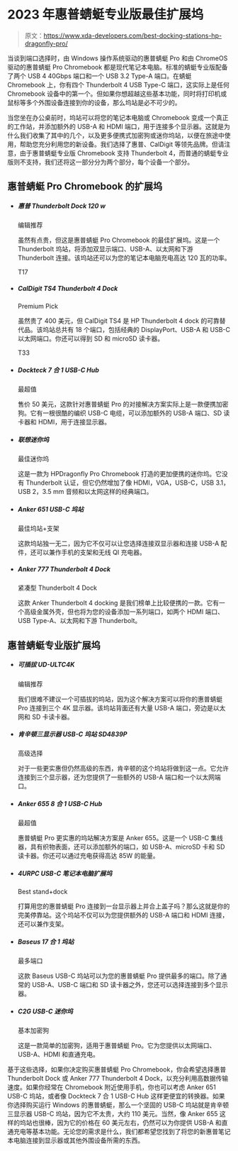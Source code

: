 # 2023 年惠普蜻蜓专业版最佳扩展坞

> 原文：<https://www.xda-developers.com/best-docking-stations-hp-dragonfly-pro/>

当谈到端口选择时，由 Windows 操作系统驱动的惠普蜻蜓 Pro 和由 ChromeOS 驱动的惠普蜻蜓 Pro Chromebook 都是现代笔记本电脑。标准的蜻蜓专业版配备了两个 USB 4 40Gbps 端口和一个 USB 3.2 Type-A 端口。在蜻蜓 Chromebook 上，你有四个 Thunderbolt 4 USB Type-C 端口，这实际上是任何 Chromebook 设备中的第一个。但如果你想超越这些基本功能，同时将打印机或鼠标等多个外围设备连接到你的设备，那么坞站是必不可少的。

当您坐在办公桌前时，坞站可以将您的笔记本电脑或 Chromebook 变成一个真正的工作站，并添加额外的 USB-A 和 HDMI 端口，用于连接多个显示器。这就是为什么我们收集了其中的几个，以及更多便携式加密狗或迷你坞站，以便在旅途中使用，帮助您充分利用您的新设备。我们选择了惠普、CalDigit 等领先品牌。但请注意，由于惠普蜻蜓专业版 Chromebook 支持 Thunderbolt 4，而普通的蜻蜓专业版则不支持，我们还将这一部分分为两个部分，每个设备一个部分。

## 惠普蜻蜓 Pro Chromebook 的扩展坞

*   ##### 惠普 Thunderbolt Dock 120 w

    编辑推荐

    虽然有点贵，但这是惠普蜻蜓 Pro Chromebook 的最佳扩展坞。这是一个 Thunderbolt 坞站，将添加双显示端口、USB-A、以太网和下游 Thunderbolt 连接。该坞站还可以为您的笔记本电脑充电高达 120 瓦的功率。

    T17
*   ##### CalDigit TS4 Thunderbolt 4 Dock

    Premium Pick

    虽然贵了 400 美元，但 CalDigit TS4 是 HP Thunderbolt 4 dock 的可靠替代品。该坞站总共有 18 个端口，包括经典的 DisplayPort、USB-A 和 USB-C 以太网端口。你还可以得到 SD 和 microSD 读卡器。

    T33
*   ##### Dockteck 7 合 1 USB-C Hub

    最超值

    售价 50 美元，这款针对惠普蜻蜓 Pro 的对接解决方案实际上是一款便携加密狗。它有一根很酷的编织 USB-C 电缆，可以添加额外的 USB-A 端口、SD 读卡器和 HDMI，用于连接显示器。

*   ##### 联想迷你坞

    最佳迷你坞

    这是一款为 HPDragonfly Pro Chromebook 打造的更加便携的迷你坞。它没有 Thunderbolt 认证，但它仍然增加了像 HDMI，VGA，USB-C，USB 3.1，USB 2，3.5 mm 音频和以太网这样的经典端口。

*   ##### Anker 651 USB-C 坞站

    最佳坞站+支架

    这款坞站独一无二，因为它不仅可以让您选择连接双显示器和连接 USB-A 配件，还可以兼作手机的支架和无线 QI 充电器。

*   ##### Anker 777 Thunderbolt 4 Dock

    紧凑型 Thunderbolt 4 Dock

    这款 Anker Thunderbolt 4 docking 是我们榜单上比较便携的一款。它有一个高级金属外壳，但也将为您的设备添加一系列端口，如两个 HDMI 端口、USB Type-A、以太网和下游 Thunderbolt。

## 惠普蜻蜓专业版扩展坞

*   ##### 可插拔 UD-ULTC4K

    编辑推荐

    我们很难不建议一个可插拔的坞站，因为这个解决方案可以将你的惠普蜻蜓 Pro 连接到三个 4K 显示器。该坞站背面还有大量 USB-A 端口，旁边是以太网和 SD 卡读卡器。

*   ##### 肯辛顿三显示器 USB-C 坞站 SD4839P

    高级选择

    对于一些更实惠但仍然高级的东西，肯辛顿的这个坞站将做到这一点。它允许连接到三个显示器，还为您提供了一些额外的 USB-A 端口和一个以太网端口。

*   ##### Anker 655 8 合 1 USB-C Hub

    最超值

    惠普蜻蜓 Pro 更实惠的坞站解决方案是 Anker 655。这是一个 USB-C 集线器，具有织物表面，还可以添加额外的端口，如 USB-A、microSD 卡和 SD 读卡器。你还可以通过充电获得高达 85W 的能量。

*   ##### 4URPC USB-C 笔记本电脑扩展坞

    Best stand+dock

    打算用您的惠普蜻蜓 Pro 连接到一台显示器上并合上盖子吗？那么这就是你的完美停靠站。这个坞站不仅可以为您提供额外的 USB-A 端口和 HDMI 连接，还可以兼作支架。

*   ##### Baseus 17 合 1 坞站

    最多端口

    这款 Baseus USB-C 坞站可以为您的惠普蜻蜓 Pro 提供最多的端口。除了通常的 USB-A、USB-C 端口和 SD 读卡器之外，您还可以选择连接到多个显示器。

*   ##### C2G USB-C 迷你坞

    基本加密狗

    这是一款简单的加密狗，适用于惠普蜻蜓 Pro。它为您提供以太网端口、USB-A、HDMI 和直通充电。

基于这些选择，如果你决定购买惠普蜻蜓 Pro Chromebook，你会希望选择惠普 Thunderbolt Dock 或 Anker 777 Thunderbolt 4 Dock，以充分利用高数据传输速度。如果你经常在 Chromebook 附近使用手机，你也可以考虑 Anker 651 USB-C 坞站，或者像 Dockteck 7 合 1 USB-C Hub 这样更便宜的转换器。如果你选择购买运行 Windows 的惠普蜻蜓，那么一个坚固的 USB-C 坞站就是肯辛顿三显示器 USB-C 坞站，因为它不太贵，大约 110 美元。当然，像 Anker 655 这样的坞站也很棒，因为它的价格在 60 美元左右，仍然可以为你提供 USB-A 和直通充电等基本功能。无论您的需求是什么，我们都希望您找到了将您的新惠普笔记本电脑连接到显示器或其他外围设备所需的东西。